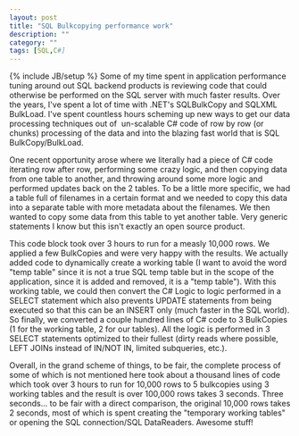 ```yaml
---
layout: post
title: "SQL Bulkcopying performance work"
description: ""
category: ""
tags: [SQL,C#]
---
```

{% include JB/setup %}
Some of my time spent in application performance tuning around out SQL backend products is reviewing code that could otherwise be performed on the SQL server with much faster results. Over the years, I've spent a lot of time with .NET's SQLBulkCopy and SQLXML BulkLoad. I've spent countless hours scheming up new ways to get our data processing techniques out of  un-scalable C# code of row by row (or chunks) processing of the data and into the blazing fast world that is SQL BulkCopy/BulkLoad.

One recent opportunity arose where we literally had a piece of C# code iterating row after row, performing some crazy logic, and then copying data from one table to another, and throwing around some more logic and performed updates back on the 2 tables. To be a little more specific, we had a table full of filenames in a certain format and we needed to copy this data into a separate table with more metadata about the filenames. We then wanted to copy some data from this table to yet another table. Very generic statements I know but this isn't exactly an open source product.

This code block took over 3 hours to run for a measly 10,000 rows. We applied a few BulkCopies and were very happy with the results. We actually added code to dynamically create a working table (I want to avoid the word "temp table" since it is not a true SQL temp table but in the scope of the application, since it is added and removed, it is a "temp table"). With this working table, we could then convert the C# Logic to logic performed in a SELECT statement which also prevents UPDATE statements from being executed so that this can be an INSERT only (much faster in the SQL world). So finally, we converted a couple hundred lines of C# code to 3 BulkCopies (1 for the working table, 2 for our tables). All the logic is performed in 3 SELECT statements optimized to their fullest (dirty reads where possible, LEFT JOINs instead of IN/NOT IN, limited subqueries, etc.).

Overall, in the grand scheme of things, to be fair, the complete process of some of which is not mentioned here took about a thousand lines of code which took over 3 hours to run for 10,000 rows to 5 bulkcopies using 3 working tables and the result is over 100,000 rows takes 3 seconds. Three seconds... to be fair with a direct comparison, the original 10,000 rows takes 2 seconds, most of which is spent creating the "temporary working tables" or opening the SQL connection/SQL DataReaders. Awesome stuff!